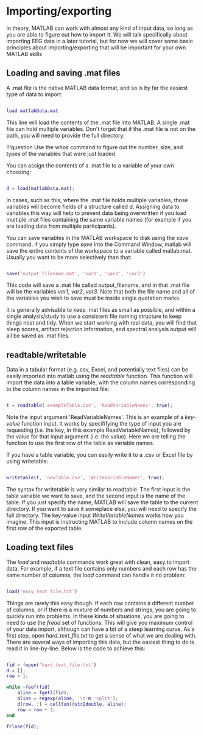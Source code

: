 # Importing/exporting

In theory, MATLAB can work with almost any kind of input data, so long as you are able to figure out how to import it. We will talk specifically about importing EEG data in a later tutorial, but for now we will cover some basic principles about importing/exporting that will be important for your own MATLAB skills

## Loading and saving .mat files

A .mat file is the native MATLAB data format, and so is by far the easiest type of data to import:

```matlab

load matlabData.mat

```

This line will load the contents of the .mat file into MATLAB. A single .mat file can hold multiple variables. Don't forget that if the .mat file is not on the path, you will need to provide the full directory.

!!!question
	Use the whos command to figure out the number, size, and types of the variables that were just loaded

You can assign the contents of a .mat file to a variable of your own choosing:

```matlab

d = load(matlabData.mat);

```

In cases, such as this, where the .mat file holds multiple variables, those variables will become fields of a structure called d. Assigning data to variables this way will help to prevent data being overwritten if you load multiple .mat files containing the same variable names (for example if you are loading data from multiple participants). 

You can save variables in the MATLAB workspace to disk using the *save* command. if you simply type *save* into the Command Window, matlab will save the entire contents of the workspace to a variable called matlab.mat. Usually you want to be more selectively than that:

```matlab

save('output_filename.mat', 'var1', 'var2', 'var3')

```

This code will save a .mat file called output_filename, and in that .mat file will be the variables *var1*, *var2*, *var3*. Note that both the file name and all of the variables you wish to save must be inside single quotation marks. 

It is generally advisable to keep .mat files as small as possible, and within a single analysis/study to use a consistent file naming structure to keep things neat and tidy. When we start working with real data, you will find that sleep scores, artifact rejection information, and spectral analysis output will all be saved as .mat files.

## readtable/writetable

Data in a tabular format (e.g. csv, Excel, and potentially text files) can be easily imported into matlab using the *readtable* function. This function will import the data into a table variable, with the column names corresponding to the column names in the imported file:

```matlab

t = readtable('exampleTable.csv', 'ReadVariableNames', true);

```

Note the input argument 'ReadVariableNames'. This is an example of a *key-value* function input. It works by specififying the type of input you are requesting (i.e. the key, in this example ReadVariableNames), followed by the value for that input argument (i.e. the value). Here we are telling the function to use the first row of the table as variable names.

If you have a table variable, you can easily write it to a .csv or Excel file by using writetable:

```matlab

writetable(t, 'newTable.csv', 'WriteVariableNames', true);

```
The syntax for writetable is very similar to readtable. The first input is the table variable we want to save, and the second input is the name of the table. If you just specify the name, MATLAB will save the table to the current directory. If you want to save it someplace else, you will need to specify the full directory. The key-value input *WriteVariableNames* works how you imagine. This input is instructing MATLAB to include column names on the first row of the exported table.

## Loading text files

The *load* and *readtable* commands work great with clean, easy to import data. For example, if a text file contains only numbers and each row has the same number of columns, the *load* command can handle it no problem:

```matlab

load('easy_text_file.txt')

```

Things are rarely this easy though. If each row contains a different number of columns, or if there is a mixture of numbers and strings, you are going to quickly run into problems. In these kinds of situations, you are going to need to use the *fread* set of functions. This will give you maximum control of your data import, although can have a bit of a steep learning curve. As a first step, open *hard_text_file.txt* to get a sense of what we are dealing with. There are several ways of importing this data, but the easiest thing to do is read it in line-by-line. Below is the code to achieve this:

```matlab

fid = fopen('hard_text_file.txt')
d = [];
row = 1;

while ~feof(fid)
	aline = fgetl(fid);
	aline = regexp(aline, '\t'm 'split');
	d(row, :) = cellfun(@str2double, aline);
	row = row + 1;
end

fclose(fid);

```

